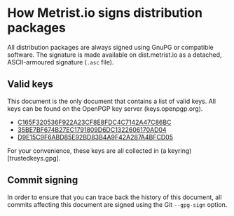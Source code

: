 # How Metrist.io signs distribution packages

All distribution packages are always signed using GnuPG or compatible software. The signature is made
available on dist.metrist.io as a detached, ASCII-armoured signature (`.asc` file).

## Valid keys

This document is the only document that contains a list of valid keys. All keys can be found on the
OpenPGP key server (keys.openpgp.org).

* [C165F320536F922A23CF8E8FDC4C7142A47C86BC](https://keys.openpgp.org/vks/v1/by-fingerprint/C165F320536F922A23CF8E8FDC4C7142A47C86BC)
* [35BE7BF674B27EC1791809D6DC1322606170AD04](https://keys.openpgp.org/vks/v1/by-fingerprint/35BE7BF674B27EC1791809D6DC1322606170AD04)
* [D9E15C9F6ABD85E92BD83B4A9F42A287A4BFCD05](https://keys.openpgp.org/vks/v1/by-fingerprint/D9E15C9F6ABD85E92BD83B4A9F42A287A4BFCD05)

For your convenience, these keys are all collected in (a keyring)[trustedkeys.gpg].

## Commit signing

In order to ensure that you can trace back the history of this document, all commits affecting this document
are signed using the Git `--gpg-sign` option.
